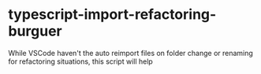 # typescript-import-refactoring-burguer
While VSCode haven't the auto reimport files on folder change or renaming for refactoring situations, this script will help 
